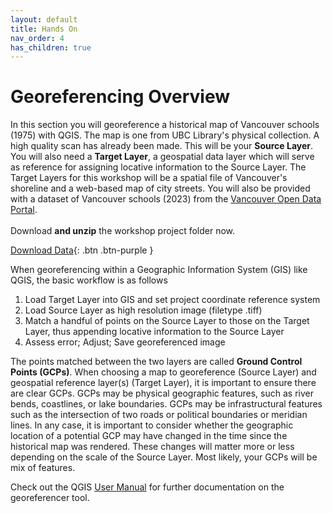 ```yaml
---
layout: default
title: Hands On
nav_order: 4
has_children: true
---
```


# Georeferencing Overview

In this section you will georeference a historical map of Vancouver schools (1975) with QGIS. The map is one from UBC Library's physical collection. A high quality scan has already been made. This will be your **Source Layer**. You will also need a **Target Layer**, a geospatial data layer which will serve as reference for assigning locative information to the Source Layer. The Target Layers for this workshop will be a spatial file of Vancouver's shoreline and a web-based map of city streets. You will also be provided with a dataset of Vancouver schools (2023) from the [Vancouver Open Data Portal](https://opendata.vancouver.ca/explore/dataset/schools/map/?location=12,49.25526,-123.11228). 
<br>    
Download **and unzip** the workshop project folder now.
    
[Download Data](gis-georeferencing-workshop.zip){: .btn .btn-purple }
 
When georeferencing within a Geographic Information System (GIS) like QGIS, the basic workflow is as follows

1. Load Target Layer into GIS and set project coordinate reference system 
2. Load Source Layer as high resolution image (filetype .tiff) 
3. Match a handful of points on the Source Layer to those on the Target Layer, thus appending locative information to the Source Layer 
4. Assess error; Adjust; Save georeferenced image

The points matched between the two layers are called **Ground Control Points (GCPs)**. When choosing a map to georeference (Source Layer) and geospatial reference layer(s) (Target Layer), it is important to ensure there are clear GCPs. GCPs may be physical geographic features, such as river bends, coastlines, or lake boundaries. GCPs may be infrastructural features such as the intersection of two roads or political boundaries or meridian lines. In any case, it is important to consider whether the geographic location of a potential GCP may have changed in the time since the historical map was rendered. These changes will matter more or less depending on the scale of the Source Layer. Most likely, your GCPs will be mix of features.
<!-- For instance, if the goal is to georeference a map of lower British Columbia, the exact bends of the Fraser River are less important than it's general location. The Fraser River could therefore be used as a reference to match the Source to Target Layer.  -->
 
Check out the QGIS <a href="https://docs.qgis.org/3.28/en/docs/user_manual/working_with_raster/georeferencer.html" target="_blank"> User Manual</a> for further documentation on the georeferencer tool. 




